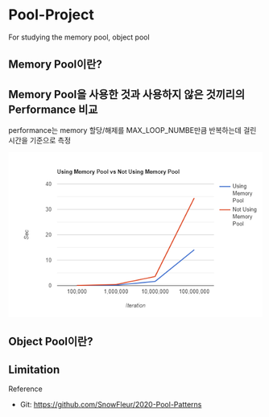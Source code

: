 # Pool-Project
For studying the memory pool, object pool


Memory Pool이란?
----------------


Memory Pool을 사용한 것과 사용하지 않은 것끼리의 Performance 비교
--------------------------------------------------------
performance는 memory 할당/해제를 MAX_LOOP_NUMBE만큼 반복하는데 걸린 시간을 기준으로 측정

![ex_screenshot](./Img/line-graph.png)



Object Pool이란?
----------------

Limitation
-------------






Reference
* Git: https://github.com/SnowFleur/2020-Pool-Patterns
